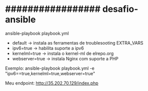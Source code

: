 # ################# desafio-ansible  #################

ansible-playbook playbook.yml

- default -> instala as ferramentas de troublesooting
EXTRA_VARS
- ipv6=true -> habilita suporte a ipv6
- kernelml=true -> instala o kernel-ml de elrepo.org
- webserver=true -> instala Nginx com suporte a PHP

Exemplo: ansible-playbook playbook.yml -e "ipv6==true,kernelml=true,webserver=true"

Meu endpoint: http://35.202.70.129/index.php
